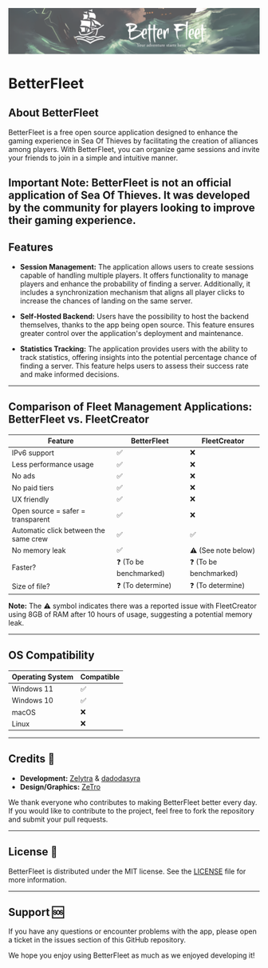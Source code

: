 ![image](/frontend/src/assets/banners/banner.png)

# BetterFleet


## About BetterFleet

BetterFleet is a free open source application designed to enhance the gaming experience in Sea Of Thieves by
facilitating the creation of alliances among players. With BetterFleet, you can organize game sessions and invite your
friends to join in a simple and intuitive manner.

**Important Note:** BetterFleet is not an official application of Sea Of Thieves. It was developed by the community for
players looking to improve their gaming experience.
--- 

## Features

- **Session Management:** The application allows users to create sessions capable of handling multiple players. It offers functionality to manage players and enhance the probability of finding a server. Additionally, it includes a synchronization mechanism that aligns all player clicks to increase the chances of landing on the same server.

- **Self-Hosted Backend:** Users have the possibility to host the backend themselves, thanks to the app being open source. This feature ensures greater control over the application's deployment and maintenance.

- **Statistics Tracking:** The application provides users with the ability to track statistics, offering insights into the potential percentage chance of finding a server. This feature helps users to assess their success rate and make informed decisions.

---

## Comparison of Fleet Management Applications: BetterFleet vs. FleetCreator

| Feature                               | BetterFleet                    | FleetCreator                   |
|---------------------------------------|--------------------------------|--------------------------------|
| IPv6 support                          | :white_check_mark:             | :x:                            |
| Less performance usage                | :white_check_mark:             | :x:                            |
| No ads                                | :white_check_mark:             | :x:                            |
| No paid tiers                         | :white_check_mark:             | :x:                            |
| UX friendly                           | :white_check_mark:             | :x:                            |
| Open source = safer = transparent     | :white_check_mark:             | :x:                            |
| Automatic click between the same crew | :white_check_mark:             | :white_check_mark:             |
| No memory leak                        | :white_check_mark:             | :warning: (See note below)     |
| Faster?                               | :question: (To be benchmarked) | :question: (To be benchmarked) |
| Size of file?                         | :question: (To determine)      | :question: (To determine)      |

**Note:** The :warning: symbol indicates there was a reported issue with FleetCreator using 8GB of RAM after 10 hours of
usage, suggesting a potential memory leak.

---

## OS Compatibility

| Operating System | Compatible         |
|------------------|--------------------|
| Windows 11       | :white_check_mark: |
| Windows 10       | :white_check_mark: |
| macOS            | :x:                |
| Linux            | :x:                |

---

## Credits 👥

- **Development:** [Zelytra](https://zelytra.fr) & [dadodasyra](https://github.com/dadodasyra)
- **Design/Graphics:** [ZeTro](https://zetro.fr)

We thank everyone who contributes to making BetterFleet better every day. If you would like to contribute to the
project, feel free to fork the repository and submit your pull requests.

---

## License 📄

BetterFleet is distributed under the MIT license. See the [LICENSE](/LICENSE) file for more information.

---

## Support 🆘

If you have any questions or encounter problems with the app, please open a ticket in the issues section of this GitHub
repository.

We hope you enjoy using BetterFleet as much as we enjoyed developing it!
